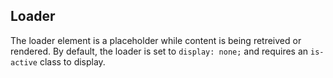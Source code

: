 ## Loader
The loader element is a placeholder while content is being retreived or rendered. By default, the loader is set to `display: none;` and requires an `is-active` class to display.
